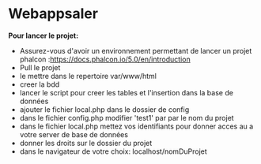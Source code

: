 # Webappsaler

**Pour lancer le projet:**
  - Assurez-vous d'avoir un environnement permettant de lancer un projet phalcon :https://docs.phalcon.io/5.0/en/introduction
  - Pull le projet
  - le mettre dans le repertoire var/www/html
  - creer la  bdd
  - lancer le script pour creer les tables et l'insertion dans la base de données
  - ajouter le fichier local.php dans le dossier de config
  - dans le fichier config.php modifier 'test1' par par le nom du projet
  - dans le fichier local.php mettez vos identifiants pour donner acces au a votre server de base de données
  - donner les droits sur le dossier du projet
  - dans le navigateur de votre choix: localhost/nomDuProjet  
  
